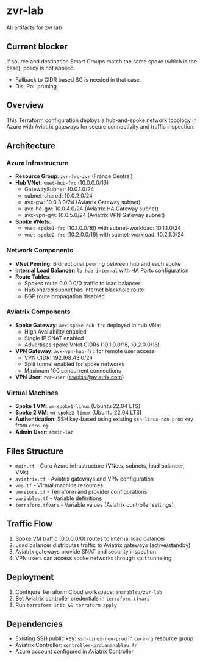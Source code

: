# zvr-lab
All artifacts for zvr lab

## Current blocker
If source and destination Smart Groups match the same spoke (which is the case), policy is not applied.
- Fallback to CIDR based SG is needed in that case.
- Dis. Pol. pruning

## Overview
This Terraform configuration deploys a hub-and-spoke network topology in Azure with Aviatrix gateways for secure connectivity and traffic inspection.

## Architecture

### Azure Infrastructure
- **Resource Group**: `zvr-frc-zvr` (France Central)
- **Hub VNet**: `vnet-hub-frc` (10.0.0.0/16)
  - GatewaySubnet: 10.0.1.0/24
  - subnet-shared: 10.0.2.0/24
  - avx-gw: 10.0.3.0/24 (Aviatrix Gateway subnet)
  - avx-ha-gw: 10.0.4.0/24 (Aviatrix HA Gateway subnet)
  - avx-vpn-gw: 10.0.5.0/24 (Aviatrix VPN Gateway subnet)
- **Spoke VNets**:
  - `vnet-spoke1-frc` (10.1.0.0/16) with subnet-workload: 10.1.1.0/24
  - `vnet-spoke2-frc` (10.2.0.0/16) with subnet-workload: 10.2.1.0/24

### Network Components
- **VNet Peering**: Bidirectional peering between hub and each spoke
- **Internal Load Balancer**: `lb-hub-internal` with HA Ports configuration
- **Route Tables**: 
  - Spokes route 0.0.0.0/0 traffic to load balancer
  - Hub shared subnet has internet blackhole route
  - BGP route propagation disabled

### Aviatrix Components
- **Spoke Gateway**: `avx-spoke-hub-frc` deployed in hub VNet
  - High Availability enabled
  - Single IP SNAT enabled
  - Advertises spoke VNet CIDRs (10.1.0.0/16, 10.2.0.0/16)
- **VPN Gateway**: `avx-vpn-hub-frc` for remote user access
  - VPN CIDR: 192.168.43.0/24
  - Split tunnel enabled for spoke networks
  - Maximum 100 concurrent connections
- **VPN User**: `zvr-user` (aweiss@aviatrix.com)

### Virtual Machines
- **Spoke 1 VM**: `vm-spoke1-linux` (Ubuntu 22.04 LTS)
- **Spoke 2 VM**: `vm-spoke2-linux` (Ubuntu 22.04 LTS)
- **Authentication**: SSH key-based using existing `ssh-linux-non-prod` key from `core-rg`
- **Admin User**: `admin-lab`

## Files Structure
- `main.tf` - Core Azure infrastructure (VNets, subnets, load balancer, VMs)
- `aviatrix.tf` - Aviatrix gateways and VPN configuration
- `vms.tf` - Virtual machine resources
- `versions.tf` - Terraform and provider configurations
- `variables.tf` - Variable definitions
- `terraform.tfvars` - Variable values (Aviatrix controller settings)

## Traffic Flow
1. Spoke VM traffic (0.0.0.0/0) routes to internal load balancer
2. Load balancer distributes traffic to Aviatrix gateways (active/standby)
3. Aviatrix gateways provide SNAT and security inspection
4. VPN users can access spoke networks through split tunneling

## Deployment
1. Configure Terraform Cloud workspace: `ananableu/zvr-lab`
2. Set Aviatrix controller credentials in `terraform.tfvars`
3. Run `terraform init && terraform apply`

## Dependencies
- Existing SSH public key: `ssh-linux-non-prod` in `core-rg` resource group
- Aviatrix Controller: `controller-prd.ananableu.fr`
- Azure account configured in Aviatrix Controller

